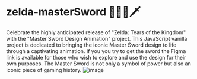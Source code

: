 # zelda-masterSword 🧝🏼‍♂️🗡️
Celebrate the highly anticipated release of "Zelda: Tears of the Kingdom" with the "Master Sword Design Animation" project. This JavaScript vanilla project is dedicated to bringing the iconic Master Sword design to life through a captivating animation. If you you try to get the sword the Figma link is available for those who wish to explore and use the design for their own purposes. The Master Sword is not only a symbol of power but also an iconic piece of gaming history.
![image](https://aproximatelytoomanygames.files.wordpress.com/2014/05/pulling_the_master_sword_by_usurperbobo-d5frdhg1.jpg?w=650)

